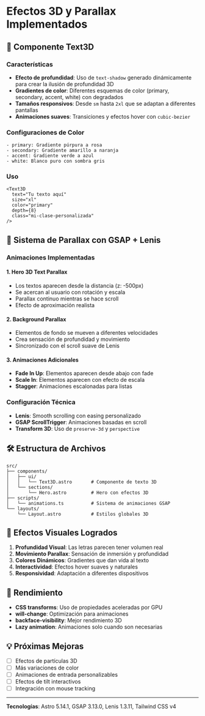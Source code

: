 # Efectos 3D y Parallax Implementados

## 🎨 Componente Text3D

### Características
- **Efecto de profundidad**: Uso de `text-shadow` generado dinámicamente para crear la ilusión de profundidad 3D
- **Gradientes de color**: Diferentes esquemas de color (primary, secondary, accent, white) con degradados
- **Tamaños responsivos**: Desde `sm` hasta `2xl` que se adaptan a diferentes pantallas
- **Animaciones suaves**: Transiciones y efectos hover con `cubic-bezier`

### Configuraciones de Color
```astro
- primary: Gradiente púrpura a rosa
- secondary: Gradiente amarillo a naranja  
- accent: Gradiente verde a azul
- white: Blanco puro con sombra gris
```

### Uso
```astro
<Text3D 
  text="Tu texto aquí" 
  size="xl" 
  color="primary" 
  depth={8}
  class="mi-clase-personalizada"
/>
```

## 🌊 Sistema de Parallax con GSAP + Lenis

### Animaciones Implementadas

#### 1. **Hero 3D Text Parallax**
- Los textos aparecen desde la distancia (z: -500px)
- Se acercan al usuario con rotación y escala
- Parallax continuo mientras se hace scroll
- Efecto de aproximación realista

#### 2. **Background Parallax**
- Elementos de fondo se mueven a diferentes velocidades
- Crea sensación de profundidad y movimiento
- Sincronizado con el scroll suave de Lenis

#### 3. **Animaciones Adicionales**
- **Fade In Up**: Elementos aparecen desde abajo con fade
- **Scale In**: Elementos aparecen con efecto de escala
- **Stagger**: Animaciones escalonadas para listas

### Configuración Técnica
- **Lenis**: Smooth scrolling con easing personalizado
- **GSAP ScrollTrigger**: Animaciones basadas en scroll
- **Transform 3D**: Uso de `preserve-3d` y `perspective`

## 🛠️ Estructura de Archivos

```
src/
├── components/
│   ├── ui/
│   │   └── Text3D.astro       # Componente de texto 3D
│   └── sections/
│       └── Hero.astro         # Hero con efectos 3D
├── scripts/
│   └── animations.ts          # Sistema de animaciones GSAP
└── layouts/
    └── Layout.astro           # Estilos globales 3D
```

## 🎯 Efectos Visuales Logrados

1. **Profundidad Visual**: Las letras parecen tener volumen real
2. **Movimiento Parallax**: Sensación de inmersión y profundidad
3. **Colores Dinámicos**: Gradientes que dan vida al texto
4. **Interactividad**: Efectos hover suaves y naturales
5. **Responsividad**: Adaptación a diferentes dispositivos

## 🚀 Rendimiento

- **CSS transforms**: Uso de propiedades aceleradas por GPU
- **will-change**: Optimización para animaciones
- **backface-visibility**: Mejor rendimiento 3D
- **Lazy animation**: Animaciones solo cuando son necesarias

## 💡 Próximas Mejoras

- [ ] Efectos de partículas 3D
- [ ] Más variaciones de color
- [ ] Animaciones de entrada personalizables
- [ ] Efectos de tilt interactivos
- [ ] Integración con mouse tracking

---
**Tecnologías**: Astro 5.14.1, GSAP 3.13.0, Lenis 1.3.11, Tailwind CSS v4